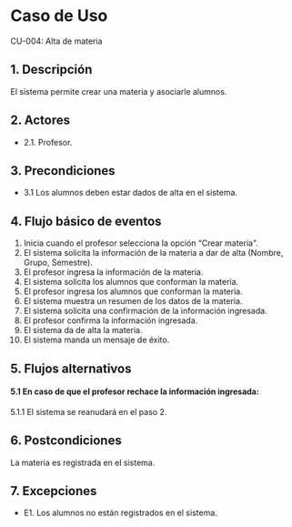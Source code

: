 # Caso de Uso
CU-004: Alta de materia

## 1. Descripción
El sistema permite crear una materia y asociarle alumnos.

## 2. Actores
- 2.1. Profesor.

## 3. Precondiciones
- 3.1 Los alumnos deben estar dados de alta en el sistema.

## 4. Flujo básico de eventos
1. Inicia cuando el profesor selecciona la opción “Crear materia".
2. El sistema solicita la información de la materia a dar de alta (Nombre, Grupo, Semestre).
3. El profesor ingresa la información de la materia.
4. El sistema solicita los alumnos que conforman la materia.
5. El profesor ingresa los alumnos que conforman la materia.
6. El sistema muestra un resumen de los datos de la materia.
7. El sistema solicita una confirmación de la información ingresada.
8. El profesor confirma la información ingresada.
9. El sistema da de alta la materia.
10. El sistema manda un mensaje de éxito.

## 5. Flujos alternativos
#### 5.1 En caso de que el profesor rechace la información ingresada:
5.1.1 El sistema se reanudará en el paso 2.

## 6. Postcondiciones
La materia es registrada en el sistema.

## 7. Excepciones
- E1. Los alumnos no están registrados en el sistema.

